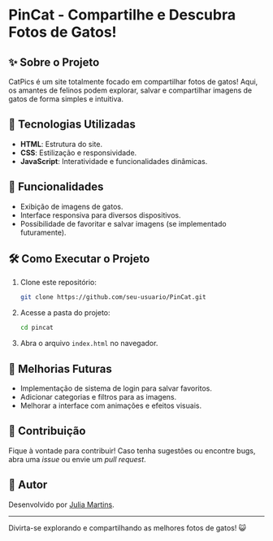 # PinCat - Compartilhe e Descubra Fotos de Gatos!

## ✨ Sobre o Projeto
CatPics é um site totalmente focado em compartilhar fotos de gatos! Aqui, os amantes de felinos podem explorar, salvar e compartilhar imagens de gatos de forma simples e intuitiva.

## 📝 Tecnologias Utilizadas
- **HTML**: Estrutura do site.
- **CSS**: Estilização e responsividade.
- **JavaScript**: Interatividade e funcionalidades dinâmicas.

## 📖 Funcionalidades
- Exibição de imagens de gatos.
- Interface responsiva para diversos dispositivos.
- Possibilidade de favoritar e salvar imagens (se implementado futuramente).

## 🛠 Como Executar o Projeto
1. Clone este repositório:
   ```sh
   git clone https://github.com/seu-usuario/PinCat.git
   ```
2. Acesse a pasta do projeto:
   ```sh
   cd pincat
   ```
3. Abra o arquivo `index.html` no navegador.

## 🌟 Melhorias Futuras
- Implementação de sistema de login para salvar favoritos.
- Adicionar categorias e filtros para as imagens.
- Melhorar a interface com animações e efeitos visuais.

## 👥 Contribuição
Fique à vontade para contribuir! Caso tenha sugestões ou encontre bugs, abra uma _issue_ ou envie um _pull request_.

## 👤 Autor
Desenvolvido por [Julia Martins](https://github.com/juh-mm).

---
Divirta-se explorando e compartilhando as melhores fotos de gatos! 😺

